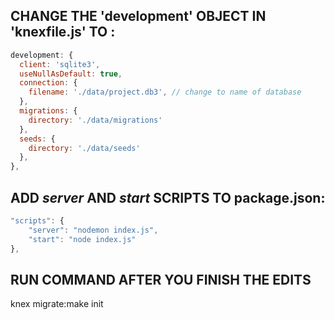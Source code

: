## CHANGE THE 'development' OBJECT IN 'knexfile.js' TO :

```js
development: {
  client: 'sqlite3',
  useNullAsDefault: true,
  connection: {
    filename: './data/project.db3', // change to name of database
  },
  migrations: {
    directory: './data/migrations'
  },
  seeds: {
    directory: './data/seeds'
  },
},
```

## ADD _server_ AND _start_ SCRIPTS TO package.json:

```js
"scripts": {
    "server": "nodemon index.js",
    "start": "node index.js"
},
```

## RUN COMMAND AFTER YOU FINISH THE EDITS

knex migrate:make init
